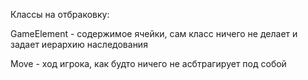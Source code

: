 Классы на отбраковку:

GameElement - содержимое ячейки, сам класс ничего не делает и задает иерархию наследования

Move - ход игрока, как будто ничего не асбтрагирует под собой